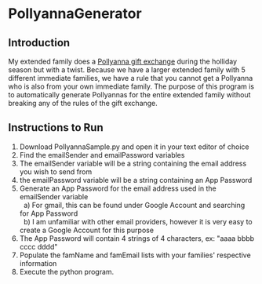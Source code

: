 # PollyannaGenerator

## Introduction
My extended family does a [Pollyanna gift exchange](https://en.wikipedia.org/wiki/Pollyanna#:~:text=The%20word%20%22pollyanna%22%20may%20also,surrounding%20areas.) during the holliday season but with a twist. Because we have a larger extended family with 5 different immediate families, we have a rule that you cannot get a Pollyanna who is also from your own immediate family. The purpose of this program is to automatically generate Pollyannas for the entire extended family without breaking any of the rules of the gift exchange.

## Instructions to Run
1. Download PollyannaSample.py and open it in your text editor of choice
2. Find the emailSender and emailPassword variables
3. The emailSender variable will be a string containing the email address you wish to send from
4. the emailPassword variable will be a string containing an App Password
5. Generate an App Password for the email address used in the emailSender variable <br>
&nbsp; a) For gmail, this can be found under Google Account and searching for App Password <br>
&nbsp; b) I am unfamiliar with other email providers, however it is very easy to create a Google Account for this purpose <br>
6. The App Password will contain 4 strings of 4 characters, ex: "aaaa bbbb cccc dddd"
7. Populate the famName and famEmail lists with your families' respective information
8. Execute the python program.
